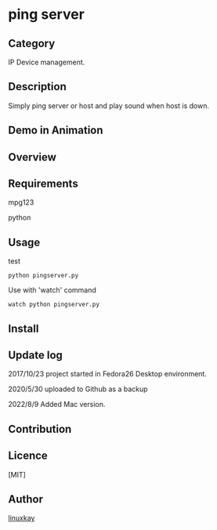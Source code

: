 # ping server

## Category

IP Device management.

## Description

Simply ping server or host and play sound when host is down.

## Demo in Animation

## Overview

## Requirements

mpg123

python

## Usage

test

`python pingserver.py`

Use with 'watch' command

`watch python pingserver.py`

## Install

## Update log

2017/10/23 project started in Fedora26 Desktop environment.

2020/5/30 uploaded to Github as a backup

2022/8/9 Added Mac version.

## Contribution

## Licence
[MIT]

## Author

[linuxkay](https://github.com/linuxkay)

